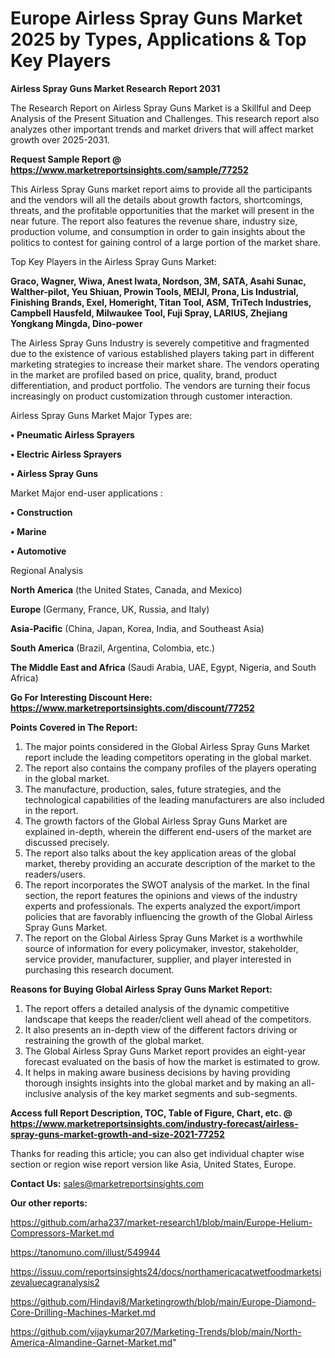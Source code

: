 # Europe Airless Spray Guns Market 2025 by Types, Applications & Top Key Players

<strong>Airless Spray Guns Market Research Report 2031</strong>

The Research Report on Airless Spray Guns Market is a Skillful and Deep Analysis of the Present Situation and Challenges. This research report also analyzes other important trends and market drivers that will affect market growth over 2025-2031.

<strong>Request Sample Report @ <a href=https://www.marketreportsinsights.com/sample/77252>https://www.marketreportsinsights.com/sample/77252</a></strong>

This Airless Spray Guns market report aims to provide all the participants and the vendors will all the details about growth factors, shortcomings, threats, and the profitable opportunities that the market will present in the near future. The report also features the revenue share, industry size, production volume, and consumption in order to gain insights about the politics to contest for gaining control of a large portion of the market share.

Top Key Players in the Airless Spray Guns Market:

<strong>Graco, Wagner, Wiwa, Anest Iwata, Nordson, 3M, SATA, Asahi Sunac, Walther-pilot, Yeu Shiuan, Prowin Tools, MEIJI, Prona, Lis Industrial, Finishing Brands, Exel, Homeright, Titan Tool, ASM, TriTech Industries, Campbell Hausfeld, Milwaukee Tool, Fuji Spray, LARIUS, Zhejiang Yongkang Mingda, Dino-power</strong>

The Airless Spray Guns Industry is severely competitive and fragmented due to the existence of various established players taking part in different marketing strategies to increase their market share. The vendors operating in the market are profiled based on price, quality, brand, product differentiation, and product portfolio. The vendors are turning their focus increasingly on product customization through customer interaction.

Airless Spray Guns Market Major Types are:

<strong>• Pneumatic Airless Sprayers

• Electric Airless Sprayers

• Airless Spray Guns</strong>

Market Major end-user applications :

<strong>• Construction

• Marine

• Automotive</strong>

Regional Analysis

</u><strong><b>North America</b></strong> (the United States, Canada, and Mexico)

<strong><b>Europe </b></strong>(Germany, France, UK, Russia, and Italy)

<strong><b>Asia-Pacific</b></strong> (China, Japan, Korea, India, and Southeast Asia)

<strong><b>South America</b></strong> (Brazil, Argentina, Colombia, etc.)

<strong><b>The Middle East and Africa</b></strong> (Saudi Arabia, UAE, Egypt, Nigeria, and South Africa)

<strong>Go For Interesting Discount Here: <a href=https://www.marketreportsinsights.com/discount/77252>https://www.marketreportsinsights.com/discount/77252</a></strong>

<strong>Points Covered in The Report:</strong>
<ol>
  <li>The major points considered in the Global Airless Spray Guns Market report include the leading competitors operating in the global market.</li>
  <li>The report also contains the company profiles of the players operating in the global market.</li>
  <li>The manufacture, production, sales, future strategies, and the technological capabilities of the leading manufacturers are also included in the report.</li>
  <li>The growth factors of the Global Airless Spray Guns Market are explained in-depth, wherein the different end-users of the market are discussed precisely.</li>
  <li>The report also talks about the key application areas of the global market, thereby providing an accurate description of the market to the readers/users.</li>
  <li>The report incorporates the SWOT analysis of the market. In the final section, the report features the opinions and views of the industry experts and professionals. The experts analyzed the export/import policies that are favorably influencing the growth of the Global Airless Spray Guns Market.</li>
  <li>The report on the Global Airless Spray Guns Market is a worthwhile source of information for every policymaker, investor, stakeholder, service provider, manufacturer, supplier, and player interested in purchasing this research document.</li>
</ol>
<strong>Reasons for Buying Global Airless Spray Guns Market Report:</strong>

<ol>
  <li>The report offers a detailed analysis of the dynamic competitive landscape that keeps the reader/client well ahead of the competitors.</li>
  <li>It also presents an in-depth view of the different factors driving or restraining the growth of the global market.</li>
  <li>The Global Airless Spray Guns Market report provides an eight-year forecast evaluated on the basis of how the market is estimated to grow.</li>
  <li>It helps in making aware business decisions by having providing thorough insights insights into the global market and by making an all-inclusive analysis of the key market segments and sub-segments.</li>
</ol>
<strong>Access full Report Description, TOC, Table of Figure, Chart, etc. @ <a href=https://www.marketreportsinsights.com/industry-forecast/airless-spray-guns-market-growth-and-size-2021-77252>https://www.marketreportsinsights.com/industry-forecast/airless-spray-guns-market-growth-and-size-2021-77252</a></strong>


Thanks for reading this article; you can also get individual chapter wise section or region wise report version like Asia, United States, Europe.

<strong>Contact Us:</strong>
sales@marketreportsinsights.com

<strong>Our other reports:</strong>

<a href=https://github.com/arha237/market-research1/blob/main/Europe-Helium-Compressors-Market.md>https://github.com/arha237/market-research1/blob/main/Europe-Helium-Compressors-Market.md</a>

<a href=https://tanomuno.com/illust/549944>https://tanomuno.com/illust/549944</a>

<a href=https://issuu.com/reportsinsights24/docs/northamericacatwetfoodmarketsizevaluecagranalysis2>https://issuu.com/reportsinsights24/docs/northamericacatwetfoodmarketsizevaluecagranalysis2</a>

<a href=https://github.com/Hindavi8/Marketingrowth/blob/main/Europe-Diamond-Core-Drilling-Machines-Market.md>https://github.com/Hindavi8/Marketingrowth/blob/main/Europe-Diamond-Core-Drilling-Machines-Market.md</a>

<a href=https://github.com/vijaykumar207/Marketing-Trends/blob/main/North-America-Almandine-Garnet-Market.md>https://github.com/vijaykumar207/Marketing-Trends/blob/main/North-America-Almandine-Garnet-Market.md</a>"
